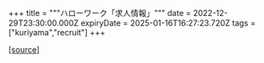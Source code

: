 +++
title = """ハローワーク「求人情報」"""
date = 2022-12-29T23:30:00.000Z
expiryDate = 2025-01-16T16:27:23.720Z
tags = ["kuriyama","recruit"]
+++


[[source]](https://www.town.kuriyama.hokkaido.jp/soshiki/51/20382.html)
